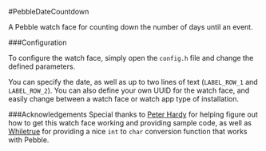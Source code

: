 #PebbleDateCountdown

A Pebble watch face for counting down the number of days until an event.

###Configuration

To configure the watch face, simply open the `config.h` file and change the defined parameters.

You can specify the date, as well as up to two lines of text (`LABEL_ROW_1` and `LABEL_ROW_2`). You can also define your own UUID for the watch face, and easily change between a watch face or watch app type of installation.

###Acknowledgements
Special thanks to [Peter Hardy](http://github.com/phardy) for helping figure out how to get this watch face working and providing sample code, as well as [Whiletrue](http://github.com/Whiletru3) for providing a nice `int` to `char` conversion function that works with Pebble.
